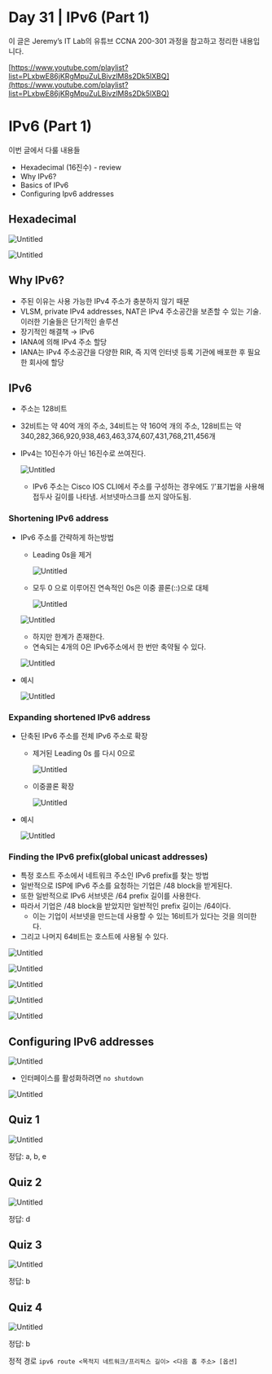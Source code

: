 # Day 31 | IPv6 (Part 1)

이 글은 Jeremy’s IT Lab의 유튜브 CCNA 200-301 과정을 참고하고 정리한 내용입니다.

[https://www.youtube.com/playlist?list=PLxbwE86jKRgMpuZuLBivzlM8s2Dk5lXBQ](https://www.youtube.com/playlist?list=PLxbwE86jKRgMpuZuLBivzlM8s2Dk5lXBQ)

# IPv6 (Part 1)

이번 글에서 다룰 내용들

- Hexadecimal (16진수) - review
- Why IPv6?
- Basics of IPv6
- Configuring Ipv6 addresses

## Hexadecimal

![Untitled](img/Day31/Untitled.png)

![Untitled](img/Day31/Untitled%201.png)

## Why IPv6?

- 주된 이유는 사용 가능한 IPv4 주소가 충분하지 않기 때문
- VLSM, private IPv4 addresses, NAT은 IPv4 주소공간을 보존할 수 있는 기술. 이러한 기술들은 단기적인 솔루션
- 장기적인 해결책 → IPv6
- IANA에 의해 IPv4 주소 할당
- IANA는 IPv4 주소공간을 다양한 RIR, 즉 지역 인터넷 등록 기관에 배포한 후 필요한 회사에 할당

## IPv6

- 주소는 128비트
- 32비트는 약 40억 개의 주소, 34비트는 약 160억 개의 주소, 128비트는 약 340,282,366,920,938,463,463,374,607,431,768,211,456개
- IPv4는 10진수가 아닌 16진수로 쓰여진다.
    
    ![Untitled](img/Day31/Untitled%202.png)
    
    - IPv6 주소는 Cisco IOS CLI에서 주소를 구성하는 경우에도 ‘/’표기법을 사용해 접두사 길이를 나타냄. 서브넷마스크를 쓰지 않아도됨.

### Shortening IPv6 address

- IPv6 주소를 간략하게 하는방법
    - Leading 0s을 제거
        
        ![Untitled](img/Day31/Untitled%203.png)
        
    - 모두 0 으로 이루어진 연속적인 0s은 이중 콜론(::)으로 대체
        
        ![Untitled](img/Day31/Untitled%204.png)
        
    
    ![Untitled](img/Day31/Untitled%205.png)
    
    - 하지만 한계가 존재한다.
    - 연속되는 4개의 0은 IPv6주소에서 한 번만 축약될 수 있다.
    
    ![Untitled](img/Day31/Untitled%206.png)
    
- 예시
    
    ![Untitled](img/Day31/Untitled%207.png)
    

### Expanding shortened IPv6 address

- 단축된 IPv6 주소를 전체 IPv6 주소로 확장
    - 제거된 Leading 0s 를 다시 0으로
        
        ![Untitled](img/Day31/Untitled%208.png)
        
    - 이중콜론 확장
        
        ![Untitled](img/Day31/Untitled%209.png)
        
- 예시
    
    ![Untitled](img/Day31/Untitled%2010.png)
    

### Finding the IPv6 prefix(global unicast addresses)

- 특정 호스트 주소에서 네트워크 주소인 IPv6 prefix를 찾는 방법
- 일반적으로 ISP에 IPv6 주소를 요청하는 기업은 /48 block을 받게된다.
- 또한 일반적으로 IPv6 서브넷은 /64 prefix 길이를 사용한다.
- 따라서 기업은 /48 block을 받았지만 일반적인 prefix 길이는 /64이다.
    - 이는 기업이 서브넷을 만드는데 사용할 수 있는 16비트가 있다는 것을 의미한다.
- 그리고 나머지 64비트는 호스트에 사용될 수 있다.

![Untitled](img/Day31/Untitled%2011.png)

![Untitled](img/Day31/Untitled%2012.png)

![Untitled](img/Day31/Untitled%2013.png)

![Untitled](img/Day31/Untitled%2014.png)

![Untitled](img/Day31/Untitled%2015.png)

## Configuring IPv6 addresses

![Untitled](img/Day31/Untitled%2016.png)

- 인터페이스를 활성화하려면 `no shutdown`

![Untitled](img/Day31/Untitled%2017.png)

## Quiz 1

![Untitled](img/Day31/Untitled%2018.png)

정답: a, b, e

## Quiz 2

![Untitled](img/Day31/Untitled%2019.png)

정답: d

## Quiz 3

![Untitled](img/Day31/Untitled%2020.png)

정답: b

## Quiz 4

![Untitled](img/Day31/Untitled%2021.png)

정답: b

정적 경로 `ipv6 route <목적지 네트워크/프리픽스 길이> <다음 홉 주소> [옵션]`
